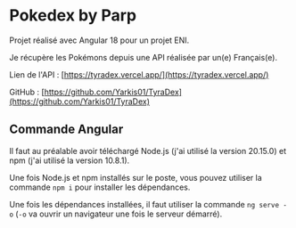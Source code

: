 # Pokedex by Parp

Projet réalisé avec Angular 18 pour un projet ENI.

Je récupère les Pokémons depuis une API réalisée par un(e) Français(e).

Lien de l'API : [https://tyradex.vercel.app/](https://tyradex.vercel.app/)

GitHub : [https://github.com/Yarkis01/TyraDex](https://github.com/Yarkis01/TyraDex)

## Commande Angular

Il faut au préalable avoir téléchargé Node.js (j'ai utilisé la version 20.15.0) et npm (j'ai utilisé la version 10.8.1).

Une fois Node.js et npm installés sur le poste, vous pouvez utiliser la commande `npm i` pour installer les dépendances.

Une fois les dépendances installées, il faut utiliser la commande `ng serve -o` (`-o` va ouvrir un navigateur une fois le serveur démarré).
